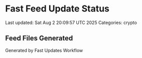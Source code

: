 # Fast Feed Update Status
Last updated: Sat Aug  2 20:09:57 UTC 2025
Categories: crypto

## Feed Files Generated

Generated by Fast Updates Workflow
